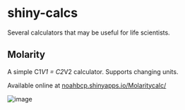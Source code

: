# shiny-calcs
Several calculators that may be useful for life scientists.

## Molarity
A simple C1*V1 = C2*V2 calculator. Supports changing units.

Available online at [noahbcp.shinyapps.io/Molaritycalc/](https://noahbcp.shinyapps.io/Molaritycalc/)

![image](https://user-images.githubusercontent.com/98575657/157809227-d5aa3deb-9371-4e79-970e-7018181542b3.png)
